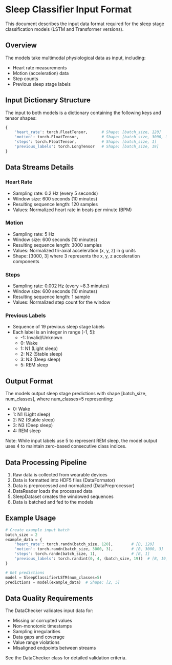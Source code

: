 # Sleep Classifier Input Format

This document describes the input data format required for the sleep stage classification models (LSTM and Transformer versions).

## Overview

The models take multimodal physiological data as input, including:
- Heart rate measurements
- Motion (acceleration) data  
- Step counts
- Previous sleep stage labels

## Input Dictionary Structure

The input to both models is a dictionary containing the following keys and tensor shapes:

```python
{
    'heart_rate': torch.FloatTensor,      # Shape: [batch_size, 120]
    'motion': torch.FloatTensor,          # Shape: [batch_size, 3000, 3] 
    'steps': torch.FloatTensor,           # Shape: [batch_size, 1]
    'previous_labels': torch.LongTensor   # Shape: [batch_size, 19]
}
```

## Data Streams Details

### Heart Rate
- Sampling rate: 0.2 Hz (every 5 seconds)
- Window size: 600 seconds (10 minutes)
- Resulting sequence length: 120 samples
- Values: Normalized heart rate in beats per minute (BPM)

### Motion
- Sampling rate: 5 Hz
- Window size: 600 seconds (10 minutes)
- Resulting sequence length: 3000 samples
- Values: Normalized tri-axial acceleration (x, y, z) in g units
- Shape: [3000, 3] where 3 represents the x, y, z acceleration components

### Steps
- Sampling rate: 0.002 Hz (every ~8.3 minutes)
- Window size: 600 seconds (10 minutes)
- Resulting sequence length: 1 sample
- Values: Normalized step count for the window

### Previous Labels
- Sequence of 19 previous sleep stage labels
- Each label is an integer in range [-1, 5]:
  - -1: Invalid/Unknown
  - 0: Wake
  - 1: N1 (Light sleep)
  - 2: N2 (Stable sleep)
  - 3: N3 (Deep sleep)
  - 5: REM sleep

## Output Format

The models output sleep stage predictions with shape [batch_size, num_classes], where num_classes=5 representing:
- 0: Wake
- 1: N1 (Light sleep)
- 2: N2 (Stable sleep)
- 3: N3 (Deep sleep)
- 4: REM sleep

Note: While input labels use 5 to represent REM sleep, the model output uses 4 to maintain zero-based consecutive class indices.

## Data Processing Pipeline

1. Raw data is collected from wearable devices
2. Data is formatted into HDF5 files (DataFormator)
3. Data is preprocessed and normalized (DataPreprocessor)
4. DataReader loads the processed data
5. SleepDataset creates the windowed sequences
6. Data is batched and fed to the models

## Example Usage

```python
# Create example input batch
batch_size = 2
example_data = {
    'heart_rate': torch.randn(batch_size, 120),        # [B, 120]
    'motion': torch.randn(batch_size, 3000, 3),        # [B, 3000, 3]
    'steps': torch.randn(batch_size, 1),               # [B, 1]
    'previous_labels': torch.randint(0, 4, (batch_size, 19))  # [B, 19]
}

# Get predictions
model = SleepClassifierLSTM(num_classes=5)
predictions = model(example_data)  # Shape: [2, 5]
```

## Data Quality Requirements

The DataChecker validates input data for:
- Missing or corrupted values
- Non-monotonic timestamps
- Sampling irregularities
- Data gaps and coverage
- Value range violations
- Misaligned endpoints between streams

See the DataChecker class for detailed validation criteria.